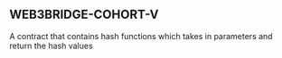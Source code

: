 ## WEB3BRIDGE-COHORT-V
A contract that contains hash functions which takes in parameters and return the hash values

